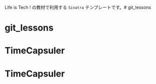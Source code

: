 Life is Tech ! の教材で利用する `Sinatra` テンプレートです。# git_lessons
# git_lessons
# TimeCapsuler
# TimeCapsuler
